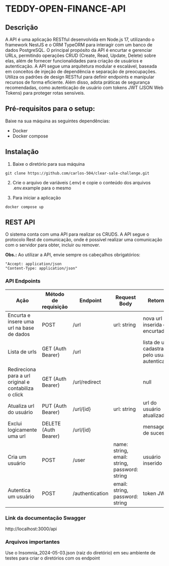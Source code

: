 # TEDDY-OPEN-FINANCE-API

## Descrição

A API é uma aplicação RESTful desenvolvida em Node.js 17, utilizando o framework NestJS e o ORM TypeORM para interagir com um banco de dados PostgreSQL. O principal propósito da API é encurtar e gerenciar URLs, permitindo operações CRUD (Create, Read, Update, Delete) sobre elas, além de fornecer funcionalidades para criação de usuários e autenticação. 
A API segue uma arquitetura modular e escalável, baseada em conceitos de injeção de dependência e separação de preocupações. Utiliza os padrões de design RESTful para definir endpoints e manipular recursos de forma eficiente. Além disso, adota práticas de segurança recomendadas, como autenticação de usuário com tokens JWT (JSON Web Tokens) para proteger rotas sensíveis.

## Pré-requisitos para o setup:

Baixe na sua máquina as seguintes dependências:

- Docker
- Docker compose

## Instalação

1. Baixe o diretório para sua máquina

```
git clone https://github.com/carlos-504/clear-sale-challenge.git
```

2. Crie o arquivo de variáveis (.env) e copie o conteúdo dos arquivos .env.example para o mesmo

3. Para iniciar a aplicação

```
docker compose up
```

## REST API

O sistema conta com uma API para realizar os CRUDS. A API segue o protocolo Rest de comunicação,
onde é possível realizar uma comunicação com o servidor para obter, incluir ou remover.

**Obs.:** Ao utilizar a API, envie sempre os cabeçalhos obrigatórios:

    "Accept: application/json
    "Content-Type: application/json"

### API Endpoints

| Ação                                                  | Método de requisição | Endpoint        | Request Body                                  | Retorno                                            |
| ----------------------------------------------------- | -------------------- | --------------- | --------------------------------------------- | -------------------------------------------------- |
| Encurta e insere uma url na base de dados             | POST                 | /url            | url: string                                   | nova url inserida e encurtada                      |
| Lista de urls                                         | GET (Auth Bearer)    | /url            |                                               | lista de urls cadastradas pelo usuário autenticado |
| Redireciona para a url original e contabiliza o click | GET (Auth Bearer)    | /url/redirect   |                                               | null                                               |
| Atualiza url do usuário                               | PUT (Auth Bearer)    | /url/{id}       | url: string                                   | url do usuário atualizado                          |
| Exclui logicamente uma url                            | DELETE (Auth Bearer) | /url/{id}       |                                               | mensagem de sucesso                                |
| Cria um usuário                                       | POST                 | /user           | name: string, email: string, password: string | usuário inserido                                   |
| Autentica um usuário                                  | POST                 | /authentication | email: string, password: string               | token JWT                                          |

### Link da documentação Swagger

http://localhost:3000/api

### Arquivos importantes

Use o Insomnia_2024-05-03.json (raiz do diretório) em seu ambiente de testes para criar o diretórios com os endpoint
